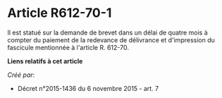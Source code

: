 # Article R612-70-1

Il est statué sur la demande de brevet dans un délai de quatre mois à compter du paiement de la redevance de délivrance et
d'impression du fascicule mentionnée à l'article R. 612-70.

**Liens relatifs à cet article**

_Créé par_:

  - Décret n°2015-1436 du 6 novembre 2015 - art. 7
